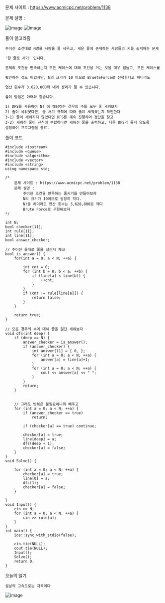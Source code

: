 문제 사이트 : https://www.acmicpc.net/problem/1138

문제 설명 :

![image](https://github.com/user-attachments/assets/e9aa20ba-eb65-4854-9856-dd6ff072e67e)
![image](https://github.com/user-attachments/assets/573e67a6-d4e8-4962-843b-f273a38e5121)

풀이 알고리즘

    주어진 조건대로 N명을 사람을 줄 세우고, 세운 줄에 존재하는 사람들의 키를 출력하는 문제

    '한 줄로 서기' 입니다.

    문제의 조건을 만족하는지 모든 케이스에 대해 조건을 거는 것을 매우 힘들고, 모든 케이스를

    확인하는 것도 어렵지만, N의 크기가 10 이므로 BrueteForce로 진행한다고 하더라도

    연산 횟수가 3,628,800회 내에 정리가 될 수 있습니다.

    풀이 방법은 아래와 같습니다.

    1) DFS를 사용하여 N! 에 해당하는 경우의 수를 모두 줄 세워보자
    2) 줄이 세워졋다면, 줄 서기 규칙에 따라 줄이 세워졌는지 확인한다
    3-1) 줄이 세워지지 않았다면 DFS를 계속 진행하며 정답을 찾고
    3-2) 세워진 줄이 규칙에 부합하다면 세워진 줄을 출력하고, 다른 DFS가 돌지 않도록 
    설정하여 프로그램을 종료.

풀이 코드

    #include <iostream>
    #include <queue>
    #include <algorithm>
    #include <vector>
    #include <string>
    using namespace std;
    
    /*
        문제 사이트 : https://www.acmicpc.net/problem/1138
        문제 설명 :
            주어진 조건을 만족하는 줄서기를 만들어보자
            N의 크기가 10이므로 굉장히 작다.
            N!을 하더라도 연산 횟수는 3,628,800로 작다
            Brute Force로 구현해보자
    */
    
    int N;
    bool checker[11];
    int rule[11];
    int line[11];
    bool answer_checker;
    
    // 주어진 룰대로 줄을 섰는지 체크
    bool is_answer() {
        for(int a = 0; a < N; ++a) {
            
            int cnt = 0;
            for (int b = 0; b < a; ++b) {
                if (line[a] < line[b]) {
                    ++cnt;
                }
            }
            if (cnt != rule[line[a]]) {
                return false;
            }
        }
        
        return true;
    }
    
    // 모든 경우의 수에 대해 줄을 일단 세워보자
    void dfs(int deep) {
        if (deep == N) {
            answer_checker = is_answer();
            if (answer_checker) {
                int answer[11] = { 0, };
                for (int a = 0; a < N; ++a) {
                    answer[a] = line[a]+1;
                }
                for (int a = 0; a < N; ++a) {
                    cout << answer[a] << " ";
                }
            }
            return;
        }
    
    
        // 그래도 반복은 불필요하니까 빼주고
        for (int a = 0; a < N; ++a) {
            if (answer_checker == true)
                return;
    
            if (checker[a] == true) continue;
    
            checker[a] = true;
            line[deep] = a;
            dfs(deep + 1);
            checker[a] = false;
        }
    }
    void Solve() {
    
        for (int a = 0; a < N; ++a) {
            checker[a] = true;
            line[0] = a;
            dfs(1);
            checker[a] = false;
        }
        
    }
    void Input() {
        cin >> N;
        for (int a = 0; a < N; ++a) {
            cin >> rule[a];
        }
    }
    int main() {
        ios::sync_with_stdio(false);
    
        cin.tie(NULL);
        cout.tie(NULL);
        Input();
        Solve();
        return 0;
    }

오늘의 일기

    설날의 고속도로는 지옥이다

![image](https://github.com/user-attachments/assets/e11678bd-1461-4ead-8fb8-9b69ad078cb6)
